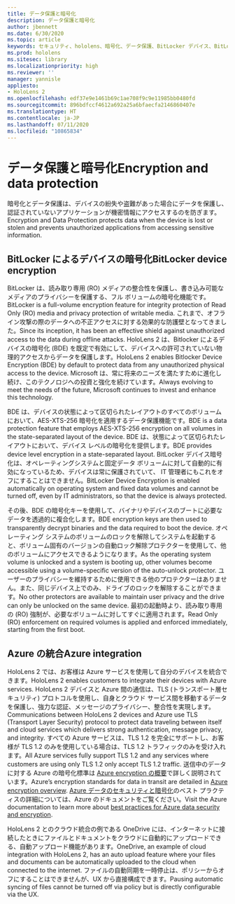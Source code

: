 ```yaml
---
title: データ保護と暗号化
description: データ保護と暗号化
author: jbennett
ms.date: 6/30/2020
ms.topic: article
keywords: セキュリティ、hololens、暗号化、データ保護、BitLocker デバイス、BitLocker、bitlocker、bitlocker 暗号化、azure 統合、
ms.prod: hololens
ms.sitesec: library
ms.localizationpriority: high
ms.reviewer: ''
manager: yannisle
appliesto:
- HoloLens 2
ms.openlocfilehash: edf37e9e1461b69c1ae708f9c9e11985bb0480fd
ms.sourcegitcommit: 896bdfccf4612a692a25a6bfaecfa2146860407e
ms.translationtype: HT
ms.contentlocale: ja-JP
ms.lasthandoff: 07/11/2020
ms.locfileid: "10865834"
---
```

# <span data-ttu-id="c22b0-104">データ保護と暗号化</span><span class="sxs-lookup"><span data-stu-id="c22b0-104">Encryption and data protection</span></span>

<span data-ttu-id="c22b0-105">暗号化とデータ保護は、デバイスの紛失や盗難があった場合にデータを保護し、認証されていないアプリケーションが機密情報にアクセスするのを防ぎます。</span><span class="sxs-lookup"><span data-stu-id="c22b0-105">Encryption and Data Protection protects data when the device is lost or stolen and prevents unauthorized applications from accessing sensitive information.</span></span>

## <span data-ttu-id="c22b0-106">BitLocker によるデバイスの暗号化</span><span class="sxs-lookup"><span data-stu-id="c22b0-106">BitLocker device encryption</span></span>

<span data-ttu-id="c22b0-107">BitLocker は、読み取り専用 (RO) メディアの整合性を保護し、書き込み可能なメディアのプライバシーを保護する、フル ボリュームの暗号化機能です。</span><span class="sxs-lookup"><span data-stu-id="c22b0-107">BitLocker is a full-volume encryption feature for integrity protection of Read Only (RO) media and privacy protection of writable media.</span></span>  <span data-ttu-id="c22b0-108">これまで、オフライン攻撃の際のデータへの不正アクセスに対する効果的な防護壁となってきました。</span><span class="sxs-lookup"><span data-stu-id="c22b0-108">Since its inception, it has been an effective shield against unauthorized access to the data during offline attacks.</span></span> <span data-ttu-id="c22b0-109">HoloLens 2 は、Bitlocker によるデバイスの暗号化 (BDE) を既定で有効にして、デバイスへの許可されていない物理的アクセスからデータを保護します。</span><span class="sxs-lookup"><span data-stu-id="c22b0-109">HoloLens 2 enables Bitlocker Device Encryption (BDE) by default to protect data from any unauthorized physical access to the device.</span></span> <span data-ttu-id="c22b0-110">Microsoft は、常に将来のニーズを満たすために進化し続け、このテクノロジへの投資と強化を続けています。</span><span class="sxs-lookup"><span data-stu-id="c22b0-110">Always evolving to meet the needs of the future, Microsoft continues to invest and enhance this technology.</span></span>

<span data-ttu-id="c22b0-111">BDE は、デバイスの状態によって区切られたレイアウトのすべてのボリュームにおいて、AES-XTS-256 暗号化を適用するデータ保護機能です。</span><span class="sxs-lookup"><span data-stu-id="c22b0-111">BDE is a data protection feature that employs AES-XTS-256 encryption on all volumes in the state-separated layout of the device.</span></span> <span data-ttu-id="c22b0-112">BDE は、状態によって区切られたレイアウトにおいて、デバイス レベルの暗号化を提供します。</span><span class="sxs-lookup"><span data-stu-id="c22b0-112">BDE provides device level encryption in a state-separated layout.</span></span> <span data-ttu-id="c22b0-113">BitLocker デバイス暗号化は、オペレーティングシステムと固定データ ボリュームに対して自動的に有効になっているため、デバイスは常に保護されていて、 IT 管理者にもこれをオフにすることはできません。</span><span class="sxs-lookup"><span data-stu-id="c22b0-113">BitLocker Device Encryption is enabled automatically on operating system and fixed data volumes and cannot be turned off, even by IT administrators, so that the device is always protected.</span></span>

<span data-ttu-id="c22b0-114">その後、BDE の暗号化キーを使用して、バイナリやデバイスのブートに必要なデータを透過的に複合化します。</span><span class="sxs-lookup"><span data-stu-id="c22b0-114">BDE encryption keys are then used to transparently decrypt binaries and the data required to boot the device.</span></span> <span data-ttu-id="c22b0-115">オペレーティング システムのボリュームのロックを解除してシステムを起動すると、ボリューム固有のバージョンの自動ロック解除プロテクターを使用して、他のボリュームにアクセスできるようになります。</span><span class="sxs-lookup"><span data-stu-id="c22b0-115">As the operating system volume is unlocked and a system is booting up, other volumes become accessible using a volume-specific version of the auto-unlock protector.</span></span> <span data-ttu-id="c22b0-116">ユーザーのプライバシーを維持するために使用できる他のプロテクターはありません。また、同じデバイス上でのみ、ドライブのロックを解除することができます。</span><span class="sxs-lookup"><span data-stu-id="c22b0-116">No other protectors are available to maintain user privacy and the drive can only be unlocked on the same device.</span></span> <span data-ttu-id="c22b0-117">最初の起動時より、読み取り専用の (RO) 強制が、必要なボリュームに対してすぐに適用されます。</span><span class="sxs-lookup"><span data-stu-id="c22b0-117">Read Only (RO) enforcement on required volumes is applied and enforced immediately, starting from the first boot.</span></span>

## <span data-ttu-id="c22b0-118">Azure の統合</span><span class="sxs-lookup"><span data-stu-id="c22b0-118">Azure integration</span></span> 

<span data-ttu-id="c22b0-119">HoloLens 2 では、お客様は Azure サービスを使用して自分のデバイスを統合できます。</span><span class="sxs-lookup"><span data-stu-id="c22b0-119">HoloLens 2 enables customers to integrate their devices with Azure services.</span></span> <span data-ttu-id="c22b0-120">HoloLens 2 デバイスと Azure 間の通信は、TLS (トランスポート層セキュリティ) プロトコルを使用し、自身とクラウド サービス間を移動するデータを保護し、強力な認証、メッセージのプライバシー、整合性を実現します。</span><span class="sxs-lookup"><span data-stu-id="c22b0-120">Communications between HoloLens 2 devices and Azure use TLS (Transport Layer Security) protocol to protect data traveling between itself and cloud services which delivers strong authentication, message privacy, and integrity.</span></span> <span data-ttu-id="c22b0-121">すべての Azure サービスは、TLS 1.2 を完全にサポートし、お客様が TLS 1.2 のみを使用している場合は、TLS 1.2 トラフィックのみを受け入れます。</span><span class="sxs-lookup"><span data-stu-id="c22b0-121">All Azure services fully support TLS 1.2 and any services where customers are using only TLS 1.2 only accept TLS 1.2 traffic.</span></span> <span data-ttu-id="c22b0-122">送信中のデータに対する Azure の暗号化標準は [Azure encryption の概要](https://docs.microsoft.com/azure/security/fundamentals/encryption-overview)で詳しく説明されています。</span><span class="sxs-lookup"><span data-stu-id="c22b0-122">Azure’s encryption standards for data in transit are detailed in [Azure encryption overview](https://docs.microsoft.com/azure/security/fundamentals/encryption-overview).</span></span> <span data-ttu-id="c22b0-123">[Azure データのセキュリティと暗号化](https://docs.microsoft.com/azure/security/fundamentals/data-encryption-best-practices)のベスト プラクティスの詳細については、Azure のドキュメントをご覧ください。</span><span class="sxs-lookup"><span data-stu-id="c22b0-123">Visit the Azure documentation to learn more about [best practices for Azure data security and encryption](https://docs.microsoft.com/azure/security/fundamentals/data-encryption-best-practices).</span></span> 

<span data-ttu-id="c22b0-124">HoloLens 2 とのクラウド統合の例である OneDrive には、インターネットに接続したときにファイルとドキュメントをクラウドに自動的にアップロードできる、自動アップロード機能があります。</span><span class="sxs-lookup"><span data-stu-id="c22b0-124">OneDrive, an example of cloud integration with HoloLens 2, has an auto upload feature where your files and documents can be automatically uploaded to the cloud when connected to the internet.</span></span> <span data-ttu-id="c22b0-125">ファイルの自動同期を一時停止は、ポリシーからオフにすることはできませんが、UX から直接構成できます。</span><span class="sxs-lookup"><span data-stu-id="c22b0-125">Pausing automatic syncing of files cannot be turned off via policy but is directly configurable via the UX.</span></span> 
